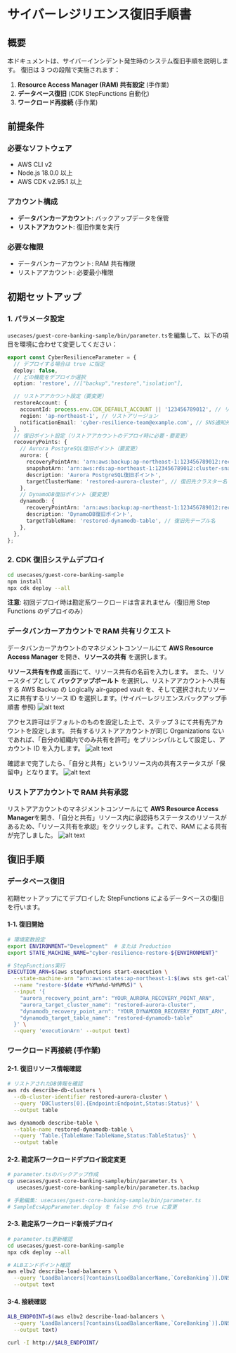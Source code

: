 # サイバーレジリエンス復旧手順書

## 概要

本ドキュメントは、サイバーインシデント発生時のシステム復旧手順を説明します。
復旧は 3 つの段階で実施されます：

1. **Resource Access Manager (RAM) 共有設定** (手作業)
2. **データベース復旧** (CDK StepFunctions 自動化)
3. **ワークロード再接続** (手作業)

## 前提条件

### 必要なソフトウェア

- AWS CLI v2
- Node.js 18.0.0 以上
- AWS CDK v2.95.1 以上

### アカウント構成

- **データバンカーアカウント**: バックアップデータを保管
- **リストアアカウント**: 復旧作業を実行

### 必要な権限

- データバンカーアカウント: RAM 共有権限
- リストアアカウント: 必要最小権限

## 初期セットアップ

### 1. パラメータ設定

`usecases/guest-core-banking-sample/bin/parameter.ts`を編集して、以下の項目を環境に合わせて変更してください：

```typescript
export const CyberResilienceParameter = {
  // デプロイする場合は true に指定
  deploy: false,
  // どの機能をデプロイか選択
  option: 'restore', //["backup","restore","isolation"],

  // リストアアカウント設定（要変更）
  restoreAccount: {
    accountId: process.env.CDK_DEFAULT_ACCOUNT || '123456789012', // リストアアカウントID
    region: 'ap-northeast-1', // リストアリージョン
    notificationEmail: 'cyber-resilience-team@example.com', // SNS通知先メールアドレス（要変更）
  },
  // 復旧ポイント設定（リストアアカウントのデプロイ時に必要・要変更）
  recoveryPoints: {
    // Aurora PostgreSQL復旧ポイント（要変更）
    aurora: {
      recoveryPointArn: 'arn:aws:backup:ap-northeast-1:123456789012:recovery-point:11111111-2222-3333-4444-55555555555', // 復旧ポイントARN
      snapshotArn: 'arn:aws:rds:ap-northeast-1:123456789012:cluster-snapshot:cyber-resilience-xxxxxxxx', // 共有スナップショットARN
      description: 'Aurora PostgreSQL復旧ポイント',
      targetClusterName: 'restored-aurora-cluster', // 復旧先クラスター名
    },
    // DynamoDB復旧ポイント（要変更）
    dynamodb: {
      recoveryPointArn: 'arn:aws:backup:ap-northeast-1:123456789012:recovery-point:11111111-2222-3333-4444-55555555555', // 復旧ポイントARN
      description: 'DynamoDB復旧ポイント',
      targetTableName: 'restored-dynamodb-table', // 復旧先テーブル名
    },
  },
};
```

### 2. CDK 復旧システムデプロイ

```bash
cd usecases/guest-core-banking-sample
npm install
npx cdk deploy --all
```

**注意**: 初回デプロイ時は勘定系ワークロードは含まれません（復旧用 Step Functions のデプロイのみ）

### データバンカーアカウントで RAM 共有リクエスト

データバンカーアカウントのマネジメントコンソールにて **AWS Resource Access Manager** を開き、**リソースの共有** を選択します。

**リソース共有を作成** 画面にて、リソース共有の名前を入力します。
また、リソースタイプとして **バックアップボールト** を選択し、リストアアカウントへ共有する AWS Backup の Logically air-gapped vault を、そして選択されたリソースに共有するリソース ID を選択します。(サイバーレジリエンスバックアップ手順書 参照)
![alt text](doc/reference-arc-cyber-resilience/images/restore-procedures.md/restore-procedures1.png)

アクセス許可はデフォルトのものを設定した上で、ステップ 3 にて共有先アカウントを設定します。
共有するリストアアカウントが同じ Organizations ないであれば、「自分の組織内でのみ共有を許可」をプリンシパルとして設定し、アカウント ID を入力します。
![alt text](doc/reference-arc-cyber-resilience/images/restore-procedures.md/restore-procedures2.png)

確認まで完了したら、「自分と共有」というリソース内の共有ステータスが「保留中」となります。
![alt text](doc/reference-arc-cyber-resilience/images/restore-procedures.md/restore-procedures3.png)

### リストアアカウントで RAM 共有承認

リストアアカウントのマネジメントコンソールにて **AWS Resource Access Manager**を開き、「自分と共有」リソース内に承認待ちステータスのリソースがあるため、「リソース共有を承認」をクリックします。これで、RAM による共有が完了しました。
![alt text](doc/reference-arc-cyber-resilience/images/restore-procedures.md/restore-procedures4.png)

## 復旧手順

### データベース復旧

初期セットアップにてデプロイした StepFunctions によるデータベースの復旧を行います。

#### 1-1. 復旧開始

```bash
# 環境変数設定
export ENVIRONMENT="Development"  # または Production
export STATE_MACHINE_NAME="cyber-resilience-restore-${ENVIRONMENT}"

# StepFunctions実行
EXECUTION_ARN=$(aws stepfunctions start-execution \
  --state-machine-arn "arn:aws:states:ap-northeast-1:$(aws sts get-caller-identity --query Account --output text):stateMachine:${STATE_MACHINE_NAME}" \
  --name "restore-$(date +%Y%m%d-%H%M%S)" \
  --input '{
    "aurora_recovery_point_arn": "YOUR_AURORA_RECOVERY_POINT_ARN",
    "aurora_target_cluster_name": "restored-aurora-cluster",
    "dynamodb_recovery_point_arn": "YOUR_DYNAMODB_RECOVERY_POINT_ARN",
    "dynamodb_target_table_name": "restored-dynamodb-table"
  }' \
  --query 'executionArn' --output text)

```

### ワークロード再接続 (手作業)

#### 2-1. 復旧リソース情報確認

```bash
# リストアされたDB情報を確認
aws rds describe-db-clusters \
  --db-cluster-identifier restored-aurora-cluster \
  --query 'DBClusters[0].{Endpoint:Endpoint,Status:Status}' \
  --output table

aws dynamodb describe-table \
  --table-name restored-dynamodb-table \
  --query 'Table.{TableName:TableName,Status:TableStatus}' \
  --output table

```

#### 2-2. 勘定系ワークロードデプロイ設定変更

```bash
# parameter.tsのバックアップ作成
cp usecases/guest-core-banking-sample/bin/parameter.ts \
   usecases/guest-core-banking-sample/bin/parameter.ts.backup

# 手動編集: usecases/guest-core-banking-sample/bin/parameter.ts
# SampleEcsAppParameter.deploy を false から true に変更
```

#### 2-3. 勘定系ワークロード新規デプロイ

```bash
# parameter.ts更新確認
cd usecases/guest-core-banking-sample
npx cdk deploy --all

# ALBエンドポイント確認
aws elbv2 describe-load-balancers \
  --query 'LoadBalancers[?contains(LoadBalancerName,`CoreBanking`)].DNSName' \
  --output text
```

#### 3-4. 接続確認

```bash
ALB_ENDPOINT=$(aws elbv2 describe-load-balancers \
  --query 'LoadBalancers[?contains(LoadBalancerName,`CoreBanking`)].DNSName' \
  --output text)

curl -I http://$ALB_ENDPOINT/
```
